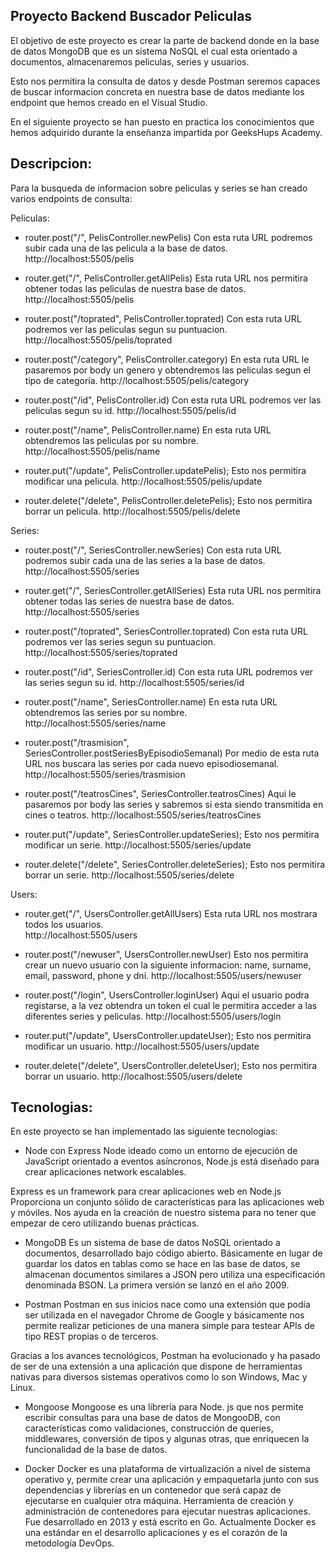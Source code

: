 ## Proyecto Backend Buscador Peliculas

El objetivo de este proyecto es crear la parte de backend donde en la base de datos MongoDB que es un sistema NoSQL el cual esta orientado a documentos, almacenaremos peliculas, series y usuarios.

Esto nos permitira la consulta de datos y desde Postman seremos capaces de buscar informacion concreta en nuestra base de datos mediante los endpoint que hemos creado en el Visual Studio.

En el siguiente proyecto se han puesto en practica los conocimientos que hemos adquirido durante la enseñanza impartida por GeeksHups Academy.

## Descripcion:

Para la busqueda de informacion sobre peliculas y series se han creado varios endpoints de consulta:

Peliculas:
- router.post("/", PelisController.newPelis) Con esta ruta URL podremos subir cada una de las pelicula a la  base de datos. 
http://localhost:5505/pelis 

- router.get("/", PelisController.getAllPelis) Esta ruta URL nos permitira obtener todas las peliculas de    nuestra base de datos.
http://localhost:5505/pelis

- router.post("/toprated", PelisController.toprated) Con esta ruta URL podremos ver las peliculas segun su puntuacion.
http://localhost:5505/pelis/toprated

- router.post("/category", PelisController.category) En esta ruta URL le pasaremos por body un genero y obtendremos las peliculas segun el tipo de categoría.
http://localhost:5505/pelis/category

- router.post("/id", PelisController.id) Con esta ruta URL podremos ver las peliculas segun su id.
http://localhost:5505/pelis/id
  
- router.post("/name", PelisController.name) En esta ruta URL obtendremos las peliculas por su nombre.
http://localhost:5505/pelis/name

- router.put("/update", PelisController.updatePelis); Esto nos permitira modificar una pelicula.
http://localhost:5505/pelis/update 

- router.delete("/delete", PelisController.deletePelis); Esto nos permitira borrar un pelicula.
http://localhost:5505/pelis/delete

Series:
- router.post("/", SeriesController.newSeries)  Con esta ruta URL podremos subir cada una de las series a la base de datos. 
http://localhost:5505/series

- router.get("/", SeriesController.getAllSeries) Esta ruta URL nos permitira obtener todas las series de nuestra base de datos.
http://localhost:5505/series

- router.post("/toprated", SeriesController.toprated) Con esta ruta URL podremos ver las series segun su puntuacion.
http://localhost:5505/series/toprated

- router.post("/id", SeriesController.id) Con esta ruta URL podremos ver las series segun su id.
http://localhost:5505/series/id

- router.post("/name", SeriesController.name) En esta ruta URL obtendremos las series por su nombre.
 http://localhost:5505/series/name

- router.post("/trasmision", SeriesController.postSeriesByEpisodioSemanal) Por medio de esta ruta URL nos buscara las series por cada nuevo episodiosemanal.
 http://localhost:5505/series/trasmision

- router.post("/teatrosCines", SeriesController.teatrosCines) Aqui le pasaremos por body las series y sabremos si esta siendo transmitida en cines o teatros. 
 http://localhost:5505/series/teatrosCines

- router.put("/update", SeriesController.updateSeries); Esto nos permitira modificar un serie.
http://localhost:5505/series/update 

- router.delete("/delete", SeriesController.deleteSeries); Esto nos permitira borrar un serie.
http://localhost:5505/series/delete

Users:
- router.get("/", UsersController.getAllUsers) Esta ruta URL nos mostrara todos los usuarios.  
http://localhost:5505/users

- router.post("/newuser", UsersController.newUser) Esto nos permitira crear un nuevo usuario con la siguiente informacion: name, surname, email, password, phone y dni.
http://localhost:5505/users/newuser

- router.post("/login", UsersController.loginUser) Aqui el usuario podra registarse, a la vez obtendra un token el cual le permitira acceder a las diferentes series y peliculas. 
http://localhost:5505/users/login

- router.put("/update", UsersController.updateUser); Esto nos permitira modificar un usuario.
http://localhost:5505/users/update 

- router.delete("/delete", UsersController.deleteUser); Esto nos permitira borrar un usuario.
http://localhost:5505/users/delete


## Tecnologias:

En este proyecto se han implementado las siguiente tecnologias:

- Node con Express
Node ideado como un entorno de ejecución de JavaScript orientado a eventos asíncronos, Node.js está diseñado para crear aplicaciones network escalables.

Express es un framework para crear aplicaciones web en Node.js
Proporciona un conjunto sólido de características para las aplicaciones web y móviles. Nos ayuda
en la creación de nuestro sistema para no tener que empezar de cero utilizando buenas prácticas.

- MongoDB 
Es un sistema de base de datos NoSQL orientado a documentos, desarrollado bajo código abierto.
Básicamente en lugar de guardar los datos en tablas como se hace en las base de datos, se
almacenan documentos similares a JSON pero utiliza una especificación denominada BSON.
La primera versión se lanzó en el año 2009.

- Postman
Postman en sus inicios nace como una extensión que podía ser utilizada en el navegador Chrome de Google y básicamente nos permite realizar peticiones de una manera simple para testear APIs de tipo REST propias o de terceros.

Gracias a los avances tecnológicos, Postman ha evolucionado y ha pasado de ser de una extensión a una aplicación que dispone de herramientas nativas para diversos sistemas operativos como lo son Windows, Mac y Linux.

- Mongoose 
Mongoose es una librería para Node. js que nos permite escribir consultas para una base de datos de MongooDB, con características como validaciones, construcción de queries, middlewares, conversión de tipos y algunas otras, que enriquecen la funcionalidad de la base de datos.

- Docker
Docker es una plataforma de virtualización a nivel de sistema operativo y, permite crear una
aplicación y empaquetarla junto con sus dependencias y librerías en un contenedor que será
capaz de ejecutarse en cualquier otra máquina.
Herramienta de creación y administración de contenedores para ejecutar nuestras aplicaciones.
Fue desarrollado en 2013 y está escrito en Go.
Actualmente Docker es una estándar en el desarrollo aplicaciones y es el corazón de la metodología
DevOps.